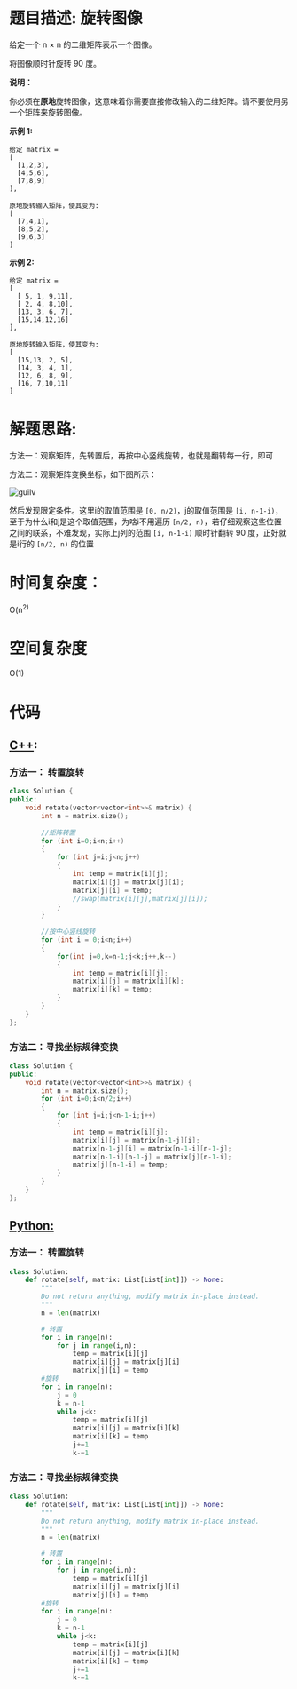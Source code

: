 # 题目描述:  旋转图像

给定一个 n × n 的二维矩阵表示一个图像。

将图像顺时针旋转 90 度。

**说明：**

你必须在**原地**旋转图像，这意味着你需要直接修改输入的二维矩阵。请不要使用另一个矩阵来旋转图像。

**示例 1:**
```
给定 matrix = 
[
  [1,2,3],
  [4,5,6],
  [7,8,9]
],

原地旋转输入矩阵，使其变为:
[
  [7,4,1],
  [8,5,2],
  [9,6,3]
]
```

**示例 2:**
```
给定 matrix =
[
  [ 5, 1, 9,11],
  [ 2, 4, 8,10],
  [13, 3, 6, 7],
  [15,14,12,16]
], 

原地旋转输入矩阵，使其变为:
[
  [15,13, 2, 5],
  [14, 3, 4, 1],
  [12, 6, 8, 9],
  [16, 7,10,11]
]
```
  
# 解题思路:
  方法一：观察矩阵，先转置后，再按中心竖线旋转，也就是翻转每一行，即可
  
  方法二：观察矩阵变换坐标，如下图所示：
  
  ![guilv](https://github.com/bryceustc/LeetCode_Note/blob/master/cpp/Rotate-Image/Images/guilv.JPG)
  
  然后发现限定条件。这里i的取值范围是 ``[0, n/2)``，j的取值范围是 ``[i, n-1-i)``，至于为什么i和j是这个取值范围，为啥i不用遍历 ``[n/2, n)``，若仔细观察这些位置之间的联系，不难发现，实际上j列的范围 ``[i, n-1-i)`` 顺时针翻转 90 度，正好就是i行的 ``[n/2, n)`` 的位置

# 时间复杂度：
  O(n<sup>2)
  
# 空间复杂度
  O(1)
  
# 代码

## [C++](./Rotate-Image.cpp):

### 方法一： 转置旋转
```c++
class Solution {
public:
    void rotate(vector<vector<int>>& matrix) {
        int n = matrix.size();
        
        //矩阵转置
        for (int i=0;i<n;i++)
        {
            for (int j=i;j<n;j++)
            {
                int temp = matrix[i][j];
                matrix[i][j] = matrix[j][i];
                matrix[j][i] = temp;
                //swap(matrix[i][j],matrix[j][i]);
            }
        }
        
        //按中心竖线旋转
        for (int i = 0;i<n;i++)
        {
            for(int j=0,k=n-1;j<k;j++,k--)
            {
                int temp = matrix[i][j];
                matrix[i][j] = matrix[i][k];
                matrix[i][k] = temp;
            }
        }
    }
};
```

### 方法二：寻找坐标规律变换
```c++
class Solution {
public:
    void rotate(vector<vector<int>>& matrix) {
        int n = matrix.size();
        for (int i=0;i<n/2;i++)
        {
            for (int j=i;j<n-1-i;j++)
            {
                int temp = matrix[i][j];
                matrix[i][j] = matrix[n-1-j][i];
                matrix[n-1-j][i] = matrix[n-1-i][n-1-j];
                matrix[n-1-i][n-1-j] = matrix[j][n-1-i];
                matrix[j][n-1-i] = temp;
            }
        }
    }
};
```

## [Python:](https://github.com/bryceustc/LeetCode_Note/blob/master/python/Rotate-Image/Rotate-Image.py)
### 方法一： 转置旋转
```python
class Solution:
    def rotate(self, matrix: List[List[int]]) -> None:
        """
        Do not return anything, modify matrix in-place instead.
        """
        n = len(matrix)

        # 转置
        for i in range(n):
            for j in range(i,n):
                temp = matrix[i][j]
                matrix[i][j] = matrix[j][i]
                matrix[j][i] = temp
        #旋转
        for i in range(n):
            j = 0
            k = n-1
            while j<k:
                temp = matrix[i][j]
                matrix[i][j] = matrix[i][k]
                matrix[i][k] = temp
                j+=1
                k-=1
```

### 方法二：寻找坐标规律变换
```python
class Solution:
    def rotate(self, matrix: List[List[int]]) -> None:
        """
        Do not return anything, modify matrix in-place instead.
        """
        n = len(matrix)

        # 转置
        for i in range(n):
            for j in range(i,n):
                temp = matrix[i][j]
                matrix[i][j] = matrix[j][i]
                matrix[j][i] = temp
        #旋转
        for i in range(n):
            j = 0
            k = n-1
            while j<k:
                temp = matrix[i][j]
                matrix[i][j] = matrix[i][k]
                matrix[i][k] = temp
                j+=1
                k-=1
```
